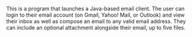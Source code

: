 This is a program that launches a Java-based email client. The user can login to their email account (on Gmail, Yahoo! Mail, or Outlook) and view their inbox as well as compose an email to any valid email address. They can include an optional attachment alongside their email, up to five files.
